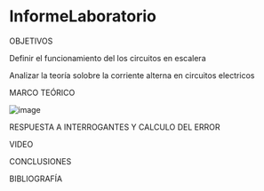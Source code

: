 # InformeLaboratorio

OBJETIVOS

Definir el funcionamiento del los circuitos en escalera


Analizar la teoría solobre la corriente alterna en circuitos electricos 


MARCO TEÓRICO




![image](https://user-images.githubusercontent.com/116781607/212744010-3194038e-193e-4cff-802b-77965374acd2.png)

RESPUESTA A INTERROGANTES Y CALCULO DEL ERROR



VIDEO



CONCLUSIONES



BIBLIOGRAFÍA
